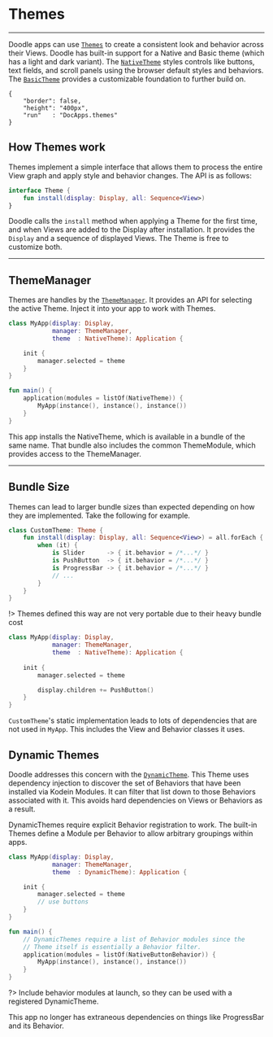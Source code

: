 # Themes
--------

Doodle apps can use [`Themes`](https://github.com/nacular/doodle/blob/master/Core/src/commonMain/kotlin/io/nacular/doodle/theme/Theme.kt#L16) 
to create a consistent look and behavior across their Views. Doodle has built-in support for a Native and Basic theme
(which has a light and dark variant). The [`NativeTheme`](https://github.com/nacular/doodle/blob/master/Browser/src/jsMain/kotlin/io/nacular/doodle/theme/native/NativeTheme.kt#L47) 
styles controls like buttons, text fields, and scroll panels using the browser
default styles and behaviors. The [`BasicTheme`](https://github.com/nacular/doodle/blob/master/Themes/src/commonMain/kotlin/io/nacular/doodle/theme/basic/BasicTheme.kt#L76) 
provides a customizable foundation to further build on.

```doodle
{
    "border": false,
    "height": "400px",
    "run"   : "DocApps.themes"
}
```


## How Themes work

Themes implement a simple interface that allows them to process the entire View graph and apply style and behavior changes.
The API is as follows:

```kotlin
interface Theme {
    fun install(display: Display, all: Sequence<View>)
}
```

Doodle calls the `install` method when applying a Theme for the first time, and when Views are added to the Display after
installation. It provides the `Display` and a sequence of displayed Views. The Theme is free to customize both.

---
## ThemeManager

Themes are handles by the [`ThemeManager`](https://github.com/nacular/doodle/blob/master/Core/src/commonMain/kotlin/io/nacular/doodle/theme/Theme.kt#L31). 
It provides an API for selecting the active Theme. Inject it into your app to work with Themes.

```kotlin
class MyApp(display: Display,
            manager: ThemeManager,
            theme  : NativeTheme): Application {

    init {
        manager.selected = theme
    }
}

fun main() {
    application(modules = listOf(NativeTheme)) {
        MyApp(instance(), instance(), instance())
    }
}
``` 

This app installs the NativeTheme, which is available in a bundle of the same name. That bundle also includes the
common ThemeModule, which provides access to the ThemeManager.

---
## Bundle Size

Themes can lead to larger bundle sizes than expected depending on how they are implemented. Take the following
for example.

```kotlin
class CustomTheme: Theme {
    fun install(display: Display, all: Sequence<View>) = all.forEach {
        when (it) {
            is Slider      -> { it.behavior = /*...*/ }
            is PushButton  -> { it.behavior = /*...*/ }
            is ProgressBar -> { it.behavior = /*...*/ }
            // ...
        }
    }
}
```
!> Themes defined this way are not very portable due to their heavy bundle cost

```kotlin
class MyApp(display: Display,
            manager: ThemeManager,
            theme  : NativeTheme): Application {
            
    init {
        manager.selected = theme

        display.children += PushButton()
    }
}
```

`CustomTheme`'s static implementation leads to lots of dependencies that are not used in `MyApp`. This includes the View
and Behavior classes it uses.

## Dynamic Themes

Doodle addresses this concern with the [`DynamicTheme`](https://github.com/nacular/doodle/blob/master/Themes/src/commonMain/kotlin/io/nacular/doodle/theme/adhoc/DynamicTheme.kt#L9). 
This Theme uses dependency injection to discover the set of
Behaviors that have been installed via Kodein Modules. It can filter that list down to those Behaviors associated
with it. This avoids hard dependencies on Views or Behaviors as a result.

DynamicThemes require explicit Behavior registration to work. The built-in Themes define a Module per Behavior to allow
arbitrary groupings within apps.

```kotlin
class MyApp(display: Display,
            manager: ThemeManager,
            theme  : DynamicTheme): Application {

    init {
        manager.selected = theme
        // use buttons
    }
}

fun main() {
    // DynamicThemes require a list of Behavior modules since the
    // Theme itself is essentially a Behavior filter.
    application(modules = listOf(NativeButtonBehavior)) {
        MyApp(instance(), instance(), instance())
    }
}
``` 
?> Include behavior modules at launch, so they can be used with a registered DynamicTheme.

This app no longer has extraneous dependencies on things like ProgressBar and its Behavior.